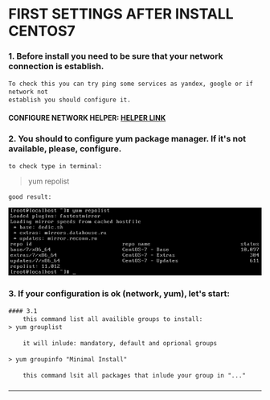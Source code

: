 # FIRST SETTINGS AFTER INSTALL CENTOS7
### 1. Before install you need to be sure that your network connection is establish.  
	To check this you can try ping some services as yandex, google or if network not  
	establish you should configure it.  


#### CONFIGURE NETWORK HELPER: [HELPER LINK](../network/ "FOLLOW THIS LINK")  

### 2. You should to configure yum package manager. If it's not available, please, configure.  
	to check type in terminal:  
  
> yum repolist  

	good result:
![img1](./imgs/1.png)

### 3. If your configuration is ok (network, yum), let's start:
	#### 3.1
		this command list all availible groups to install:  
	> yum grouplist  

		it will inlude: mandatory, default and oprional groups

	> yum groupinfo "Minimal Install"  

		this command lsit all packages that inlude your group in "..."  

###   
---  
